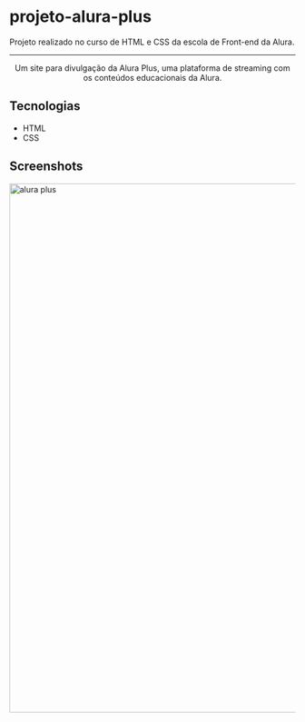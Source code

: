 # projeto-alura-plus
Projeto realizado no curso de HTML e CSS da escola de Front-end da Alura.

<hr>

<p align="center">Um site para divulgação da Alura Plus, uma plataforma de streaming com os conteúdos educacionais da Alura.</p>

## Tecnologias
* HTML
* CSS

## Screenshots
<img width="932" alt="alura plus" src="https://github.com/user-attachments/assets/721d3e52-f5b0-40c8-bd30-19d98ed042c8">
